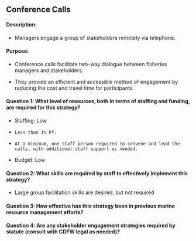 ## Conference Calls
#### Description: 
- Managers engage a group of stakeholders remotely via telephone.

#### Purpose:
-   Conference calls facilitate two-way dialogue between fisheries
    managers and stakeholders.

-   They provide an efficient and accessible method of engagement by
    reducing the cost and travel time for participants.

#### Question 1: What level of resources, both in terms of staffing and funding, are required for this strategy?
-	Staffing: Low
  - 	Less than 1% PY.
  - 	At a minimum, one staff person required to convene and lead the calls, with additional staff support as needed.
-	Budget: Low

#### Question 2: What skills are required by staff to effectively implement this strategy?
-	Large group facilitation skills are desired, but not required

#### Question 3: How effective has this strategy been in previous marine resource management efforts? 
#### Question 4: Are any stakeholder engagement strategies required by statute (consult with CDFW legal as needed)? 